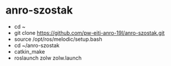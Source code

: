 # anro-szostak
  - cd ~
  - git clone https://github.com/pw-eiti-anro-19l/anro-szostak.git
  - source /opt/ros/melodic/setup.bash
  - cd ~/anro-szostak
  - catkin_make
  - roslaunch zolw zolw.launch


